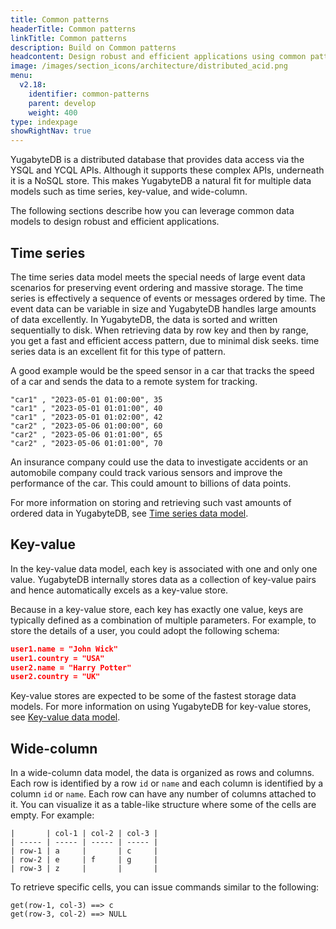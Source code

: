 ```yaml
---
title: Common patterns
headerTitle: Common patterns
linkTitle: Common patterns
description: Build on Common patterns
headcontent: Design robust and efficient applications using common patterns
image: /images/section_icons/architecture/distributed_acid.png
menu:
  v2.18:
    identifier: common-patterns
    parent: develop
    weight: 400
type: indexpage
showRightNav: true
---
```


YugabyteDB is a distributed database that provides data access via the YSQL and YCQL APIs. Although it supports these complex APIs, underneath it is a NoSQL store. This makes YugabyteDB a natural fit for multiple data models such as time series, key-value, and wide-column.

The following sections describe how you can leverage common data models to design robust and efficient applications.

## Time series

The time series data model meets the special needs of large event data scenarios for preserving event ordering and massive storage. The time series is effectively a sequence of events or messages ordered by time. The event data can be variable in size and YugabyteDB handles large amounts of data excellently. In YugabyteDB, the data is sorted and written sequentially to disk. When retrieving data by row key and then by range, you get a fast and efficient access pattern, due to minimal disk seeks. time series data is an excellent fit for this type of pattern.

A good example would be the speed sensor in a car that tracks the speed of a car and sends the data to a remote system for tracking.

```sql{.nocopy}
"car1" , "2023-05-01 01:00:00", 35
"car1" , "2023-05-01 01:01:00", 40
"car1" , "2023-05-01 01:02:00", 42
"car2" , "2023-05-06 01:00:00", 60
"car2" , "2023-05-06 01:01:00", 65
"car2" , "2023-05-06 01:01:00", 70
```

An insurance company could use the data to investigate accidents or an automobile company could track various sensors and improve the performance of the car. This could amount to billions of data points.

For more information on storing and retrieving such vast amounts of ordered data in YugabyteDB, see [Time series data model](./timeseries).

## Key-value

In the key-value data model, each key is associated with one and only one value. YugabyteDB internally stores data as a collection of key-value pairs and hence automatically excels as a key-value store.

Because in a key-value store, each key has exactly one value, keys are typically defined as a combination of multiple parameters. For example, to store the details of a user, you could adopt the following schema:

```json
user1.name = "John Wick"
user1.country = "USA"
user2.name = "Harry Potter"
user2.country = "UK"
```

Key-value stores are expected to be some of the fastest storage data models. For more information on using YugabyteDB for key-value stores, see [Key-value data model](./keyvalue).

## Wide-column

In a wide-column data model, the data is organized as rows and columns. Each row is identified by a row `id` or `name` and each column is identified by a column `id` or `name`. Each row can have any number of columns attached to it. You can visualize it as a table-like structure where some of the cells are empty. For example:

```sql{.nocopy}
|       | col-1 | col-2 | col-3 |
| ----- | ----- | ----- | ----- |
| row-1 | a     |       | c     |
| row-2 | e     | f     | g     |
| row-3 | z     |       |       |
```

To retrieve specific cells, you can issue commands similar to the following:

```sql{.nocopy}
get(row-1, col-3) ==> c
get(row-3, col-2) ==> NULL
```
